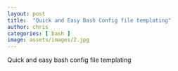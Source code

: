```yaml
---
layout: post
title:  "Quick and Easy Bash Config file templating"
author: chris
categories: [ bash ]
image: assets/images/2.jpg
---
```


Quick and easy bash config file templating
 